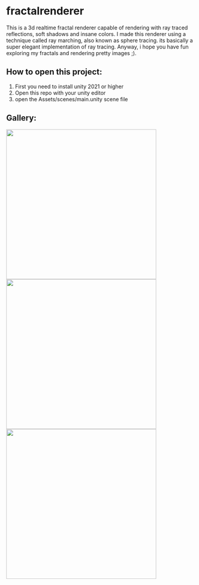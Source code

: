 # fractalrenderer
This is a 3d realtime fractal renderer capable of rendering with ray traced reflections, soft shadows and insane colors. I made this renderer using a technique called ray marching, also known as sphere tracing. its basically a super elegant implementation of ray tracing. Anyway, i hope you have fun exploring my fractals and rendering pretty images ;).

## How to open this project:
1. First you need to install unity 2021 or higher
2. Open this repo with your unity editor
3. open the Assets/scenes/main.unity scene file

## Gallery:
<img src="https://user-images.githubusercontent.com/59654421/168630052-dda21ad6-38c5-49a3-a1f3-f4a3215436e1.png" height="400" />
<img src="https://user-images.githubusercontent.com/59654421/168630068-699b3f48-1efb-4bef-a939-800b0c63f879.png" height="400" />
<img src="https://user-images.githubusercontent.com/59654421/168630075-0a2f3c4c-0b7e-4987-84c7-ae8f1fc314ee.png" height="400" />
